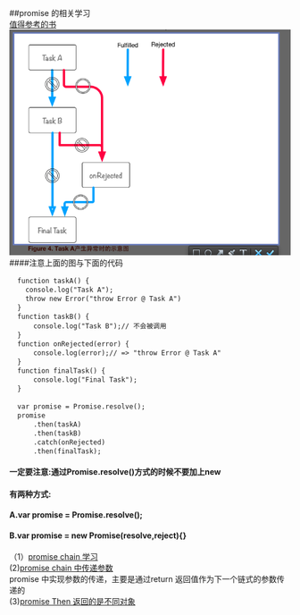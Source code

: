 ##promise 的相关学习  
[值得参考的书](http://liubin.github.io/promises-book/#__2) 
![img](img/promisePic.png)  
####注意上面的图与下面的代码  
````
  function taskA() {
    console.log("Task A");
    throw new Error("throw Error @ Task A")
  }
  function taskB() {
      console.log("Task B");// 不会被调用
  }
  function onRejected(error) {
      console.log(error);// => "throw Error @ Task A"
  }
  function finalTask() {
      console.log("Final Task");
  }

  var promise = Promise.resolve();
  promise
      .then(taskA)
      .then(taskB)
      .catch(onRejected)
      .then(finalTask);

````  
#### 一定要注意:通过Promise.resolve()方式的时候不要加上new
#### 有两种方式:  
#### A.var promise = Promise.resolve();  
#### B.var promise = new Promise(resolve,reject){}  
（1）[promise chain 学习](https://github.com/AnnVoV/myNodeStudy/blob/ES6/html/promiseStudy.html)  
 (2)[promise chain 中传递参数](https://github.com/AnnVoV/myNodeStudy/blob/ES6/html/promisePassingValue.html)    
 promise 中实现参数的传递，主要是通过return 返回值作为下一个链式的参数传递的  
 (3)[promise Then 返回的是不同对象](https://github.com/AnnVoV/myNodeStudy/blob/ES6/html/promiseThen.html)     
